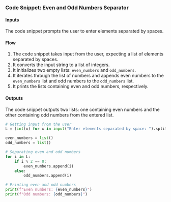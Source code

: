 ### Code Snippet: Even and Odd Numbers Separator

#### Inputs
The code snippet prompts the user to enter elements separated by spaces.

#### Flow
1. The code snippet takes input from the user, expecting a list of elements separated by spaces.
2. It converts the input string to a list of integers.
3. It initializes two empty lists: `even_numbers` and `odd_numbers`.
4. It iterates through the list of numbers and appends even numbers to the `even_numbers` list and odd numbers to the `odd_numbers` list.
5. It prints the lists containing even and odd numbers, respectively.

#### Outputs
The code snippet outputs two lists: one containing even numbers and the other containing odd numbers from the entered list.

```python
# Getting input from the user
L = [int(x) for x in input("Enter elements separated by space: ").split()]

even_numbers = list()
odd_numbers = list()

# Separating even and odd numbers
for i in L:
    if i % 2 == 0:
        even_numbers.append(i)
    else:
        odd_numbers.append(i)

# Printing even and odd numbers
print(f"Even numbers: {even_numbers}")
print(f"Odd numbers: {odd_numbers}")
